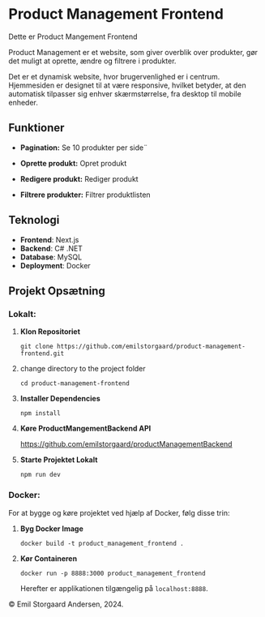 # Product Management Frontend

Dette er Product Mangement Frontend

Product Management er et website, som giver overblik over produkter, gør det muligt at oprette, ændre og filtrere i produkter.

Det er et dynamisk website, hvor brugervenlighed er i centrum. Hjemmesiden er designet til at være responsive, hvilket betyder, at den automatisk tilpasser sig enhver skærmstørrelse, fra desktop til mobile enheder.

## Funktioner
-   **Pagination:** Se 10 produkter per side¨

-   **Oprette produkt:** Opret produkt

-   **Redigere produkt:** Rediger produkt

-   **Filtrere produkter:** Filtrer produktlisten

## Teknologi

-   **Frontend**: Next.js
-   **Backend**: C# .NET
-   **Database**: MySQL
-   **Deployment**: Docker

## Projekt Opsætning
### Lokalt:

1. **Klon Repositoriet**

    ```
    git clone https://github.com/emilstorgaard/product-management-frontend.git
    ```

2. change directory to the project folder

    ```
    cd product-management-frontend
    ```

3. **Installer Dependencies**

    ```
    npm install
    ```

5. **Køre ProductMangementBackend API**

    https://github.com/emilstorgaard/productManagementBackend

6. **Starte Projektet Lokalt**

    ```
    npm run dev
    ```

### Docker:
For at bygge og køre projektet ved hjælp af Docker, følg disse trin:
1. **Byg Docker Image**
    ```
    docker build -t product_management_frontend .
    ```
2. **Kør Containeren**
    ```
    docker run -p 8888:3000 product_management_frontend
    ```
    Herefter er applikationen tilgængelig på `localhost:8888`.

© Emil Storgaard Andersen, 2024.